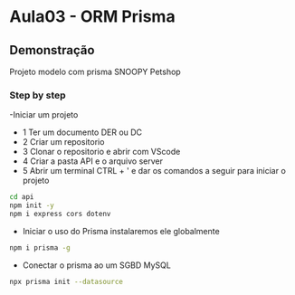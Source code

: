 # Aula03 - ORM Prisma

## Demonstração
Projeto modelo com prisma SNOOPY Petshop

### Step by step
-Iniciar um projeto
- 1 Ter um documento DER ou DC
- 2 Criar um repositorio
- 3 Clonar o repositorio e abrir com VScode
- 4 Criar a pasta API e o arquivo server
- 5 Abrir um terminal CTRL + ' e dar os comandos a seguir para iniciar o projeto
```bash
cd api
npm init -y
npm i express cors dotenv
```
- Iniciar o uso do Prisma instalaremos ele globalmente
```bash
npm i prisma -g
```
- Conectar o prisma ao um SGBD MySQL
```bash
npx prisma init --datasource